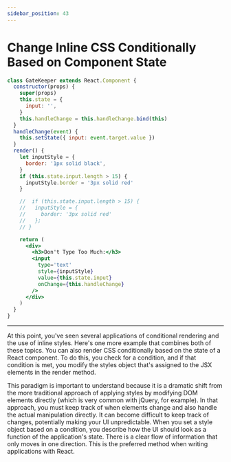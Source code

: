 ```yaml
---
sidebar_position: 43
---
```


# Change Inline CSS Conditionally Based on Component State

```jsx
class GateKeeper extends React.Component {
  constructor(props) {
    super(props)
    this.state = {
      input: '',
    }
    this.handleChange = this.handleChange.bind(this)
  }
  handleChange(event) {
    this.setState({ input: event.target.value })
  }
  render() {
    let inputStyle = {
      border: '1px solid black',
    }
    if (this.state.input.length > 15) {
      inputStyle.border = '3px solid red'
    }

    //  if (this.state.input.length > 15) {
    //   inputStyle = {
    //     border: '3px solid red'
    //   };
    // }

    return (
      <div>
        <h3>Don't Type Too Much:</h3>
        <input
          type='text'
          style={inputStyle}
          value={this.state.input}
          onChange={this.handleChange}
        />
      </div>
    )
  }
}
```

---

At this point, you've seen several applications of conditional rendering and the use of inline styles. Here's one more example that combines both of these topics. You can also render CSS conditionally based on the state of a React component. To do this, you check for a condition, and if that condition is met, you modify the styles object that's assigned to the JSX elements in the render method.

This paradigm is important to understand because it is a dramatic shift from the more traditional approach of applying styles by modifying DOM elements directly (which is very common with jQuery, for example). In that approach, you must keep track of when elements change and also handle the actual manipulation directly. It can become difficult to keep track of changes, potentially making your UI unpredictable. When you set a style object based on a condition, you describe how the UI should look as a function of the application's state. There is a clear flow of information that only moves in one direction. This is the preferred method when writing applications with React.
